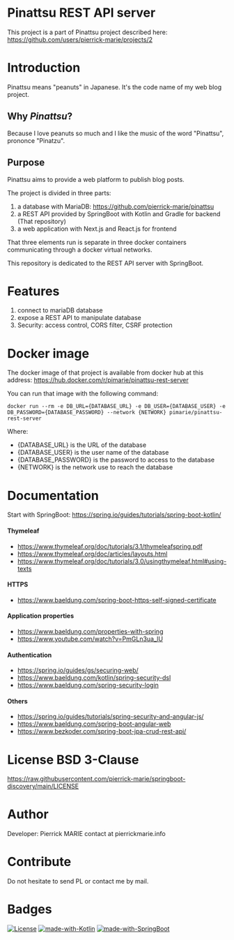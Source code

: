 Pinattsu REST API server
========================================

This project is a part of Pinattsu project described here: https://github.com/users/pierrick-marie/projects/2

# Introduction

Pinattsu means "peanuts" in Japanese. It's the code name of my web blog project.

## Why *Pinattsu*?

Because I love peanuts so much and I like the music of the word "Pinattsu", prononce "Pinatzu".

## Purpose

Pinattsu aims to provide a web platform to publish blog posts.

The project is divided in three parts:

1. a database with MariaDB: https://github.com/pierrick-marie/pinattsu
2. a REST API provided by SpringBoot with Kotlin and Gradle for backend (That repository)
3. a web application with Next.js and React.js for frontend

That three elements run is separate in three docker containers communicating through a docker virtual networks.

This repository is dedicated to the REST API server with SpringBoot.

# Features

1. connect to mariaDB database
2. expose a REST API to manipulate database
3. Security: access control, CORS filter, CSRF protection

# Docker image

The docker image of that project is available from docker hub at this address: https://hub.docker.com/r/pimarie/pinattsu-rest-server

You can run that image with the following command:

```shell
docker run --rm -e DB_URL={DATABASE_URL} -e DB_USER={DATABASE_USER} -e DB_PASSWORD={DATABASE_PASSWORD} --network {NETWORK} pimarie/pinattsu-rest-server
```
Where:

* {DATABASE_URL} is the URL of the database
* {DATABASE_USER} is the user name of the database
* {DATABASE_PASSWORD} is the password to access to the database
* {NETWORK} is the network use to reach the database

# Documentation

Start with SpringBoot: https://spring.io/guides/tutorials/spring-boot-kotlin/

#### Thymeleaf

* https://www.thymeleaf.org/doc/tutorials/3.1/thymeleafspring.pdf
* https://www.thymeleaf.org/doc/articles/layouts.html
* https://www.thymeleaf.org/doc/tutorials/3.0/usingthymeleaf.html#using-texts

#### HTTPS

* https://www.baeldung.com/spring-boot-https-self-signed-certificate

#### Application properties

* https://www.baeldung.com/properties-with-spring
* https://www.youtube.com/watch?v=PmGLn3ua_lU

#### Authentication

* https://spring.io/guides/gs/securing-web/
* https://www.baeldung.com/kotlin/spring-security-dsl
* https://www.baeldung.com/spring-security-login

#### Others

* https://spring.io/guides/tutorials/spring-security-and-angular-js/
* https://www.baeldung.com/spring-boot-angular-web
* https://www.bezkoder.com/spring-boot-jpa-crud-rest-api/

# License BSD 3-Clause

https://raw.githubusercontent.com/pierrick-marie/springboot-discovery/main/LICENSE

# Author

Developer: Pierrick MARIE contact at pierrickmarie.info

# Contribute

Do not hesitate to send PL or contact me by mail.

# Badges

[![License](https://img.shields.io/badge/License-BSD%203--Clause-green.svg)](https://opensource.org/licenses/BSD-3-Clause) [![made-with-Kotlin](https://img.shields.io/badge/Made%20with-Kotlin-%23E34F26.svg)](https://kotlinlang.org/) [![made-with-SpringBoot](https://img.shields.io/badge/Made%20with-SpringBoot-blue.svg)](https://spring.io/projects/spring-boot)
